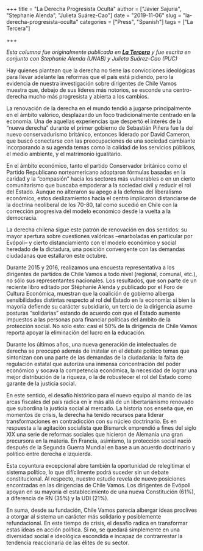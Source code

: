 +++
title = "La Derecha Progresista Oculta"
author = ["Javier Sajuria", "Stephanie Alenda", "Julieta Suárez-Cao"]
date = "2019-11-06"
slug = "la-derecha-progresista-oculta"
categories = ["Press", "Spanish"]
tags = ["La Tercera"]

+++

*Esta columna fue originalmente publicada en [**La Tercera**][1] y fue escrita en conjunto con Stephanie Alenda (UNAB) y Julieta Suárez-Cao (PUC)*

Hay quienes plantean que la derecha no tiene las convicciones ideológicas para llevar adelante las reformas que el país está pidiendo, pero la evidencia de nuestra investigación sobre dirigentes de Chile Vamos muestra que, debajo de sus líderes más notorios, se esconde una centro-derecha mucho más progresista y abierta a los cambios.

La renovación de la derecha en el mundo tendió a jugarse principalmente en el ámbito valórico, desplazando un foco tradicionalmente centrado en la economía. Una de aquellas experiencias que despertó el interés de la “nueva derecha” durante el primer gobierno de Sebastián Piñera fue la del nuevo conservadurismo británico, entonces liderado por David Cameron, que buscó conectarse con las preocupaciones de una sociedad cambiante incorporando a su agenda temas como la calidad de los servicios públicos, el medio ambiente, y el matrimonio igualitario.

En el ámbito económico, tanto el partido Conservador británico como el Partido Republicano norteamericano adoptaron fórmulas basadas en la caridad y la “compasión” hacia los sectores más vulnerables o en un cierto comunitarismo que buscaba empoderar a la sociedad civil y reducir el rol del Estado. Aunque no alteraron su apego a la defensa del liberalismo económico, estos deslizamientos hacia el centro implicaron distanciarse de la doctrina neoliberal de los 70-80, tal como sucedió en Chile con la corrección progresiva del modelo económico desde la vuelta a la democracia.

La derecha chilena sigue este patrón de renovación en dos sentidos: su mayor apertura sobre cuestiones valóricas –enarboladas en particular por Evópoli– y cierto distanciamiento con el modelo económico y social heredado de la dictadura, una posición convergente con las demandas ciudadanas que estallaron este octubre.

Durante 2015 y 2016, realizamos una encuesta representativa a los dirigentes de partidos de Chile Vamos a todo nivel (regional, comunal, etc.), no sólo sus representantes nacionales. Los resultados, que son parte de un reciente libro editado por Stéphanie Alenda y publicado por el Foro de Cultura Económica, muestran que la coalición de gobierno alberga sensibilidades distintas respecto al rol del Estado en la economía: si bien la mayoría defiende su carácter subsidiario, un tercio de la dirigencia asume posturas “solidarias” estando de acuerdo con que el Estado aumente impuestos a las personas para financiar políticas del ámbito de la protección social. No solo esto: casi el 50% de la dirigencia de Chile Vamos reporta apoyar la eliminación del lucro en la educación.

Durante los últimos años, una nueva generación de intelectuales de derecha se preocupó además de instalar en el debate político temas que sintonizan con una parte de las demandas de la ciudadanía: la falta de regulación estatal que autoriza una inmensa concentración del poder económico y socava la competencia económica, la necesidad de lograr una mejor distribución de la riqueza, o la de robustecer el rol del Estado como garante de la justicia social.

En este sentido, el desafío histórico para el nuevo equipo al mando de las arcas fiscales del país radica en ir más allá de un libertarianismo renovado que subordina la justicia social al mercado. La historia nos enseña que, en momentos de crisis, la derecha ha tenido recursos para liderar transformaciones en contradicción con su núcleo doctrinario. Es en respuesta a la agitación socialista que Bismarck emprendió a fines del siglo XIX una serie de reformas sociales que hicieron de Alemania una gran precursora en la materia. En Francia, asimismo, la protección social nació después de la Segunda Guerra Mundial en base a un acuerdo doctrinario y político entre derecha e izquierda.

Esta coyuntura excepcional abre también la oportunidad de relegitimar el sistema político, lo que difícilmente podrá suceder sin un debate constitucional. Al respecto, nuestro estudio revela de nuevo posiciones encontradas en las dirigencias de Chile Vamos. Los dirigentes de Evópoli apoyan en su mayoría el establecimiento de una nueva Constitución (61%), a diferencia de RN (35%) y la UDI (21%).

En suma, desde su fundación, Chile Vamos parecía albergar ideas proclives a otorgar al sistema un carácter más solidario y posiblemente refundacional. En este tiempo de crisis, el desafío radica en transformar estas ideas en acción política. Si no, se quedará simplemente en una diversidad social e ideológica escondida e incapaz de contrarrestar la tendencia reaccionaria de las élites de su sector.

 [1]: https://www.latercera.com/la-tercera-pm/noticia/la-derecha-progresista-oculta/890192/